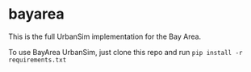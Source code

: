 bayarea
=======

This is the full UrbanSim implementation for the Bay Area.

To use BayArea UrbanSim, just clone this repo and run `pip install -r requirements.txt`
